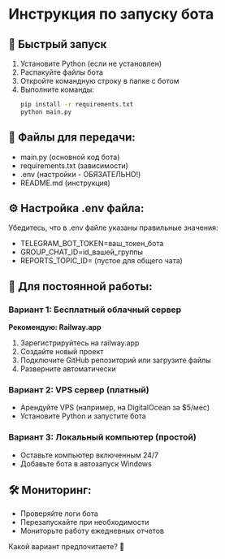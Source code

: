 # Инструкция по запуску бота

## 🚀 Быстрый запуск

1. Установите Python (если не установлен)
2. Распакуйте файлы бота
3. Откройте командную строку в папке с ботом
4. Выполните команды:
   ```bash
   pip install -r requirements.txt
   python main.py
   ```

## 📁 Файлы для передачи:
- main.py (основной код бота)
- requirements.txt (зависимости)
- .env (настройки - ОБЯЗАТЕЛЬНО!)
- README.md (инструкция)

## ⚙️ Настройка .env файла:
Убедитесь, что в .env файле указаны правильные значения:
- TELEGRAM_BOT_TOKEN=ваш_токен_бота
- GROUP_CHAT_ID=id_вашей_группы
- REPORTS_TOPIC_ID= (пустое для общего чата)

## 🔄 Для постоянной работы:

### Вариант 1: Бесплатный облачный сервер
**Рекомендую: Railway.app**
1. Зарегистрируйтесь на railway.app
2. Создайте новый проект
3. Подключите GitHub репозиторий или загрузите файлы
4. Разверните автоматически

### Вариант 2: VPS сервер (платный)
- Арендуйте VPS (например, на DigitalOcean за $5/мес)
- Установите Python и запустите бота

### Вариант 3: Локальный компьютер (простой)
- Оставьте компьютер включенным 24/7
- Добавьте бота в автозапуск Windows

## 🛠️ Мониторинг:
- Проверяйте логи бота
- Перезапускайте при необходимости
- Мониторьте работу ежедневных отчетов

Какой вариант предпочитаете? 🤔
